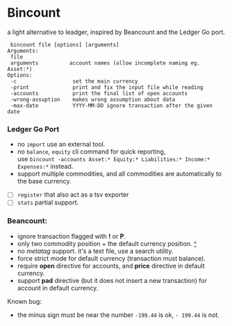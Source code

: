 # Bincount

a light alternative to leadger, inspired by Beancount and the Ledger Go port.

```
 bincount file [options] [arguments]
Arguments:
 file
 arguments          account names (allow incomplete naming eg. Asset:*)
Options:
 -c                  set the main currency
 -print              print and fix the input file while reading
 -accounts           print the final list of open accounts
 -wrong-assuption    makes wrong assumption about data
 -max-date           YYYY-MM-DD ignore transaction after the given date
```

### Ledger Go Port
 - no `import` use an external tool.
 - no `balance`, `equity` cli command for quick reporting,  
   use `bincount -accounts Asset:* Equity:* Liabilities:* Income:* Expenses:*` instead.
 - support multiple commodities, and all commodities are automatically to the base currency.
 - [ ] `register` that also act as a tsv exporter
 - [ ] `stats` partial support.

### Beancount:
 - ignore transaction flagged with **!** or **P**.
 - only two commodity position + the default currency position.
   [^](beancount.github.io/docs/beancount_language_syntax.html#reducing-positions)
 - no *metatag* support. it's a text file, use a search utility.
 - force strict mode for default currency (transaction must balance).
 - require **open** directive for accounts, and **price** directive in default currency.
 - support **pad** directive (but it does not insert a new transaction) for account in default currency.

Known bug:
 - the minus sign must be near the number `-199.44` is ok, `- 199.44` is not.